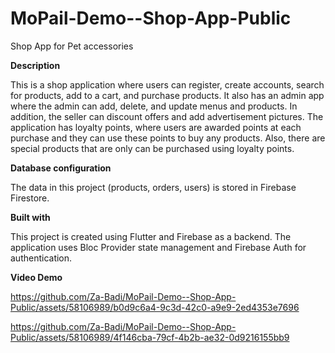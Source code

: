 # MoPail-Demo--Shop-App-Public
Shop App for Pet accessories

**Description**

This is a shop application where users can register, create accounts, search for products, add to a cart, and purchase products. It also has an admin app where the admin can add, delete, and update menus and products. In addition, the seller can discount offers and add advertisement pictures.
The application has loyalty points, where users are awarded points at each purchase and they can use these points to buy any products. Also, there are special products that are only can be purchased using loyalty points.

**Database configuration**

The data in this project (products, orders, users) is stored in Firebase Firestore. 

**Built with**

This project is created using Flutter and Firebase as a backend. The application uses Bloc Provider state management and Firebase Auth for authentication.


**Video Demo**

https://github.com/Za-Badi/MoPail-Demo--Shop-App-Public/assets/58106989/b0d9c6a4-9c3d-42c0-a9e9-2ed4353e7696




https://github.com/Za-Badi/MoPail-Demo--Shop-App-Public/assets/58106989/4f146cba-79cf-4b2b-ae32-0d9216155bb9


